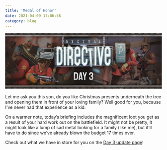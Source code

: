 ```yaml
---
title: 'Medal of Honor'
date: 2021-04-09 17:06:58
category: blog
---
```


<a class="no-anim-underline" href='/digitaldirective/medalofhonor' target='_blank'><img alt="digital directive: day 3" src="/cdn/assets/images/blogposts/98/dd3.jpg?=v1"/></a></br>

<p>Let me ask you this son, do you like Christmas presents underneath the tree and opening them in front of your loving family? Well good for you, because I've never had that experience as a kid.</p>

<p>On a warmer note, today’s briefing includes the magnificent loot you get as a result of your hard work out on the battlefield. It might not be pretty, it might look like a lump of sad metal looking for a family (like me), but it’ll have to do since we’ve already blown the budget 17 times over.</p>

<p>Check out what we have in store for you on the <a href='/digitaldirective/medalofhonor' target='_blank'>Day 3 update page</a>!</p>
